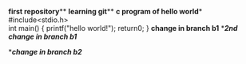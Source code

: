 ******first repository********
******learning git********
******c program of hello world*******
#include<stdio.h>   
int main()
{
printf("hello world!");
return0;
}
******change in branch b1******
******2nd change in branch b1*****

******change in branch b2*****
